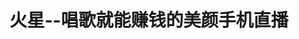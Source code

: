 ---
description: 视频直播，近期这种类型很多。
layout: post
results:
- artistId: 1094268175
  version: '1.0.1'
  primaryGenreName: Entertainment
  formattedPrice: 免费
  artworkUrl60: http://is4.mzstatic.com/image/thumb/Purple60/v4/d6/0e/ff/d60eff44-338a-4bac-5d7d-83fcfe2949bf/source/60x60bb.jpg
  userRatingCountForCurrentVersion: 29
  minimumOsVersion: '8.0'
  appletvScreenshotUrls: &a []
  sellerName: Beijing Xiaochang Technology Co., Ltd.
  supportedDevices:
  - iPad2Wifi
  - iPad23G
  - iPhone4S
  - iPadThirdGen
  - iPadThirdGen4G
  - iPhone5
  - iPodTouchFifthGen
  - iPadFourthGen
  - iPadFourthGen4G
  - iPadMini
  - iPadMini4G
  - iPhone5c
  - iPhone5s
  - iPhone6
  - iPhone6Plus
  - iPodTouchSixthGen
  genres:
  - 娱乐
  - 社交
  currentVersionReleaseDate: '2016-05-04T00:22:18Z'
  trackName: 火星--唱歌就能赚钱的美颜手机直播
  isVppDeviceBasedLicensingEnabled: true
  description: '【我要听歌】萌萌哒美女主播or小鲜肉情歌王子全心全意只为你唱哦~心情不好，想听歌？火星专属功能，强大伴奏库，想听什么点什么！

    【美颜瘦脸】美颜瘦脸，一键get，下一个网红就是你！

    【实时直播】想红?最流畅的直播画面，随时随地分享身边趣事，开机直播就能赚票票哦~

    【精彩热门】这里有你想看的一切新奇直播，这里有你最爱的帅哥美女、怪咖奇葩。'
  price: 0
  trackId: 1094268176
  releaseDate: '2016-04-29T09:27:14Z'
  advisories:
  - 频繁/强烈的亵渎或低俗幽默
  - 偶尔/轻微的色情内容或裸露
  - 频繁/强烈的成人/性暗示题材
  screenshotUrls:
  - http://a2.mzstatic.com/us/r30/Purple69/v4/ff/b5/0c/ffb50cba-ca74-1f34-dd99-2be705762726/screen1136x1136.jpeg
  - http://a5.mzstatic.com/us/r30/Purple69/v4/87/08/07/87080761-8c07-88e5-b92c-59e1a205ffe4/screen1136x1136.jpeg
  - http://a5.mzstatic.com/us/r30/Purple69/v4/1e/03/2d/1e032d4e-c73e-555e-3abc-4d0542e11593/screen1136x1136.jpeg
  - http://a1.mzstatic.com/us/r30/Purple49/v4/7e/b0/29/7eb0291f-69ac-8565-22ad-e3cb5eef7235/screen1136x1136.jpeg
  - http://a4.mzstatic.com/us/r30/Purple69/v4/6a/bc/60/6abc60b4-83b6-d646-7e21-4583d5cf45eb/screen1136x1136.jpeg
  artistViewUrl: https://itunes.apple.com/cn/developer/beijing-xiaochang-technology/id1094268175?uo=4
  primaryGenreId: 6016
  userRatingCount: 32
  averageUserRatingForCurrentVersion: 4.5
  kind: software
  fileSizeBytes: '21293120'
  bundleId: com.xiaochang.mars
  trackContentRating: 17+
  releaseNotes: '1.修复了一个严重的登录问题

    2.美颜瘦脸：美颜磨皮算神马，关健还能瘦脸有木有~

    3.直播音效：嗓音瞬间有磁性

    4.花式礼物：刷爆主播的屏幕

    5.精彩回放：错过直播不要紧，精彩回放等着你~~'
  trackCensoredName: 火星--唱歌就能赚钱的美颜手机直播
  contentAdvisoryRating: 17+
  isGameCenterEnabled: false
  artistName: Beijing Xiaochang Technology Co., Ltd.
  languageCodesISO2A:
  - ZH
  averageUserRating: 4.5
  features: *a
  wrapperType: software
  artworkUrl512: http://is4.mzstatic.com/image/thumb/Purple60/v4/d6/0e/ff/d60eff44-338a-4bac-5d7d-83fcfe2949bf/source/512x512bb.jpg
  artworkUrl100: http://is4.mzstatic.com/image/thumb/Purple60/v4/d6/0e/ff/d60eff44-338a-4bac-5d7d-83fcfe2949bf/source/100x100bb.jpg
  trackViewUrl: https://geo.itunes.apple.com/cn/app/huo-xing-chang-ge-jiu-neng/id1094268176?mt=8&uo=4
  genreIds:
  - '6016'
  - '6005'
  currency: CNY
  ipadScreenshotUrls: *a
category: 娱乐
tags: tag1
resultCount: 1
title: 火星--唱歌就能赚钱的美颜手机直播

---